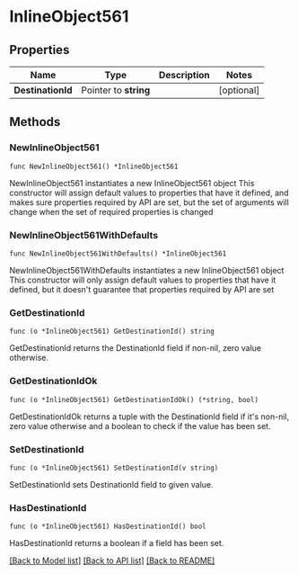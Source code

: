 # InlineObject561

## Properties

Name | Type | Description | Notes
------------ | ------------- | ------------- | -------------
**DestinationId** | Pointer to **string** |  | [optional] 

## Methods

### NewInlineObject561

`func NewInlineObject561() *InlineObject561`

NewInlineObject561 instantiates a new InlineObject561 object
This constructor will assign default values to properties that have it defined,
and makes sure properties required by API are set, but the set of arguments
will change when the set of required properties is changed

### NewInlineObject561WithDefaults

`func NewInlineObject561WithDefaults() *InlineObject561`

NewInlineObject561WithDefaults instantiates a new InlineObject561 object
This constructor will only assign default values to properties that have it defined,
but it doesn't guarantee that properties required by API are set

### GetDestinationId

`func (o *InlineObject561) GetDestinationId() string`

GetDestinationId returns the DestinationId field if non-nil, zero value otherwise.

### GetDestinationIdOk

`func (o *InlineObject561) GetDestinationIdOk() (*string, bool)`

GetDestinationIdOk returns a tuple with the DestinationId field if it's non-nil, zero value otherwise
and a boolean to check if the value has been set.

### SetDestinationId

`func (o *InlineObject561) SetDestinationId(v string)`

SetDestinationId sets DestinationId field to given value.

### HasDestinationId

`func (o *InlineObject561) HasDestinationId() bool`

HasDestinationId returns a boolean if a field has been set.


[[Back to Model list]](../README.md#documentation-for-models) [[Back to API list]](../README.md#documentation-for-api-endpoints) [[Back to README]](../README.md)


